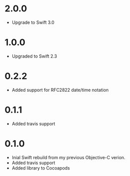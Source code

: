 # 2.0.0

* Upgrade to Swift 3.0

# 1.0.0

* Upgraded to Swift 2.3

# 0.2.2

* Added support for RFC2822 date/time notation 

# 0.1.1

* Added travis support

# 0.1.0

* Inial Swift rebuild from my previous Objective-C verion.
* Added travis support
* Added library to Cocoapods
